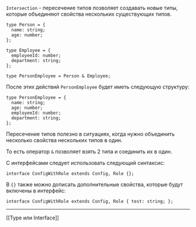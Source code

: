 `Intersection` - пересечение типов позволяет создавать новые типы, которые объединяют свойства нескольких существующих типов.
```
type Person = {
  name: string;
  age: number;
};

type Employee = {
  employeeId: number;
  department: string;
};

type PersonEmployee = Person & Employee;
```

После этих действий `PersonEmployee` будет иметь следующую структуру:
```
type PersonEmployee = {
  name: string;
  age: number;
  employeeId: number;
  department: string;
};
```

Пересечение типов полезно в ситуациях, когда нужно объединить несколько свойства нескольких типов в один. 

То есть оператор `&` позволяет взять 2 типа и соединить их в один.

С интерфейсами следует использовать следующий синтаксис:
```
interface ConfigWithRole extends Config, Role {};
```

В `{}` также можно дописать дополнительные свойства, которые будут включены в интерфейс:
```
interface ConfigWithRole extends Config, Role { test: string; };
```

---
[[Type или Interface]]
